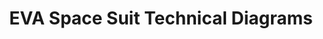 ---
title: "EVA Space Suit Technical Diagrams"
year: 2024
medium: "Technical Illustration, CAD Integration"
description: "Comprehensive technical diagrams of NASA EVA space suits with component breakdowns"
category: "professional"
tags: ["NASA", "space suit", "EVA", "technical", "safety", "engineering"]
featured: false
hero_image: "bird_scissors.png"
images:
  - filename: "bird_scissors.png"
    alt: "Complete EVA suit technical diagram"
    caption: "Full space suit with all components labeled"
  - filename: "bird_scissors.png"
    alt: "Helmet and life support detail"
    caption: "Detailed view of helmet and PLSS systems"
extensions:
  client: "NASA Johnson Space Center"
  suit_model: "xEMU (Exploration Extravehicular Mobility Unit)"
  technical_accuracy: "Reviewed by EVA engineers"
  usage: "Training materials and public education"
---